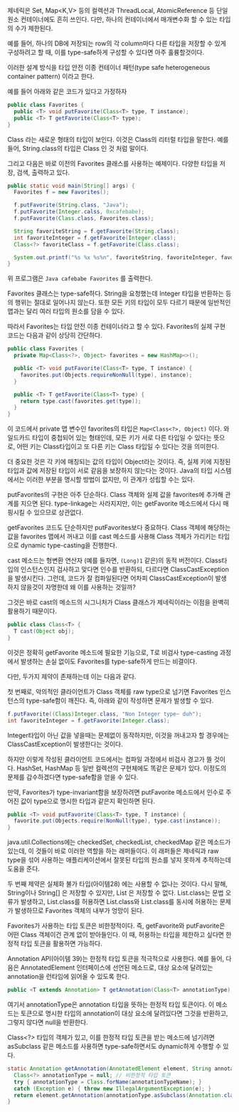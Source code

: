 제네릭은 Set<E>, Map<K,V> 등의 컬렉션과 ThreadLocal<T>, AtomicReference<T> 등 단일 원소 컨테이너에도 흔히 쓰인다. 다만, 하나의 컨테이너에서 매개변수화 할 수 있는 타입의 수가 제한된다.

예를 들어, 하나의 DB에 저장되는 row의 각 column마다 다른 타입을 저장할 수 있게 구성하려고 할 때, 이를 type-safe하게 구성할 수 있다면 아주 훌륭할것이다.

이러한 설계 방식을 타입 안전 이종 컨테이너 패턴(type safe heterogeneous container pattern) 이라고 한다.

예를 들어 아래와 같은 코드가 있다고 가정하자

```java
public class Favorites {
  public <T> void putFavorite(Class<T> type, T instance);
  public <T> T getFavorite(Class<T> type);
}
```

Class<T> 라는 새로운 형태의 타입이 보인다. 이것은 Class의 리터럴 타입을 말한다. 예를 들어, String.class의 타입은 Class<String> 인 것 처럼 말이다.

그리고 다음은 바로 이전의 Favorites 클래스를 사용하는 예제이다. 다양한 타입을 저장, 검색, 출력하고 있다.

```java
public static void main(String[] args) {
  Favorites f = new Favorites();

  f.putFavorite(String.class, "Java");
  f.putFavorite(Integer.calss, 0xcafebabe);
  f.putFavorite(Class.class, Favorites.class);

  String favoriteString = f.getFavorite(String.class);
  int favoriteInteger = f.getFavorite(Integer.class);
  Class<?> favoriteClass = f.getFavorite(Class.class);

  System.out.printf("%s %x %s%n", favoriteString, favoriteInteger, favoriteClass.getName());
}
```

위 프로그램은 `Java cafebabe Favorites` 를 출력한다.

Favorites 클래스는 type-safe하다. String을 요청했는데 Integer 타입을 반환하는 등의 행위는 절대로 일어나지 않는다. 또한 모든 키의 타입이 모두 다르기 때문에 일반적인 맵과는 달리 여러 타입의 원소를 담을 수 있다.

따라서 Favorites는 타입 안전 이종 컨테이너라고 할 수 있다. Favorites의 실제 구현 코드는 다음과 같이 상당히 간단하다.

```java
public class Favorites {
  private Map<Class<?>, Object> favorites = new HashMap<>();

  public <T> void putFavorite(Class<T> type, T instance) {
    favorites.put(Objects.requireNonNull(type), instance);
  }

  public <T> T getFavorite(Class<T> type) {
    return type.cast(favorites.get(type));
  }
}
```

이 코드에서 private 맵 변수인 favorites의 타입은 `Map<Class<?>, Object)` 이다. 와일드카드 타입이 중첩되어 있는 형태인데, 모든 키가 서로 다른 타입일 수 있다는 뜻으로, 어떤 키는 Class<String>타입이고 또 다른 키는 Class<Integer> 타입일 수 있다는 것을 의미한다.

더 중요한 것은 각 키에 매칭되는 값의 타입이 Object라는 것이다. 즉, 실제 키에 지정된 타입과 값에 저장된 타입이 서로 같음을 보장하지 않는다는 것이다. Java의 타입 시스템에서는 이러한 부분을 명시할 방법이 없지만, 이 관계가 성립할 수는 있다.

putFavorites의 구현은 아주 단순하다. Class 객체와 실제 값을 favorites에 추가해 관계를 지으면 된다. type-linkage는 사라지지만, 이는 getFavorite 메소드에서 다시 매핑시킬 수 있으므로 상관없다.

getFavorites 코드도 단순하지만 putFavorites보다 중요하다. Class 객체에 해당하는 값을 favorites 맵에서 꺼내고 이를 cast 메소드를 사용해 Class 객체가 가리키는 타입으로 dynamic type-casting을 진행한다.

cast 메소드는 형변환 연산자 (예를 들자면, `(Long)1` 같은)의 동적 버전이다. Class타입의 인스턴스인지 검사하고 맞다면 인수를 반환하되, 다르다면 ClassCastException을 발생시킨다. 그런데, 코드가 잘 컴파일된다면 어차피 ClassCastException이 발생하지 않을것이 자명한데 왜 이를 사용하는 것일까?

그것은 바로 cast의 메소드의 시그니처가 Class 클래스가 제네릭이라는 이점을 완벽히 활용하기 때문이다.

```java
public class Class<T> {
  T cast(Object obj);
}
```

이것은 정확히 getFavorite 메소드에 필요한 기능으로, T로 비검사 type-casting 과정에서 발생하는 손실 없이도 Favorites를 type-safe하게 만드는 비결이다.

다만, 두가지 제약이 존재하는데 이는 다음과 같다.

첫 번째로, 악의적인 클라이언트가 Class 객체를 raw type으로 넘기면 Favorites 인스턴스의 type-safe함이 깨진다. 즉, 아래와 같이 작성하면 문제가 발생할 수 있다.

```java
f.putFavorite((Class)Integer.class, "Non Integer type~ duh");
int favoriteInteger = f.getFavorite(Integer.class);
```

Integer타입이 아닌 값을 넣을때는 문제없이 동작하지만, 이것을 꺼내고자 할 경우에는 ClassCastException이 발생한다는 것이다.

하지만 이렇게 작성된 클라이언트 코드에서는 컴파일 과정에서 비검사 경고가 뜰 것이다. HashSet, HashMap 등 일반 컬렉션의 구현체에도 똑같은 문제가 있다. 이정도의 문제를 감수하겠다면 type-safe함을 얻을 수 있다.

만약, Favorites가 type-invariant함을 보장하려면 putFavorite 메소드에서 인수로 주어진 값이 type으로 명시한 타입과 같은지 확인하면 된다.

```java
public <T> void putFavorite(Class<T> type, T instance) {
  favorite.put(Objects.require(NonNull(type), type.cast(instance));
}
```

java.util.Collections에는 checkedSet, checkedList, checkedMap 같은 메소드가 있는데, 이 것들이 바로 이러한 역할을 하는 래퍼들이다. 이 래퍼들은 제네릭과 raw type을 섞어 사용하는 애플리케이션에서 잘못된 타입의 원소를 넣지 못하게 추적하는데 도움을 준다.

두 번째 제약은 실체화 불가 타입(아이템28) 에는 사용할 수 없나는 것이다. 다시 말해, String이나 String[] 은 저장할 수 있지만, List<String> 은 저장할 수 없다. List<String>.class는 문법 오류가 발생하고, List.class를 허용하면 List<String>.class와 List<Integer>.class를 동시에 허용하는 문제가 발생하므로 Favorites 객체의 내부가 엉망이 된다.

Favorites가 사용하는 타입 토큰은 비한정적이다. 즉, getFavorite와 putFavorite은 어떤 Class 객체이건 관계 없이 받아들인다. 이 때, 허용하는 타입을 제한하고 싶다면 한정적 타입 토큰을 활용하면 가능하다.

Annotation API(아이템 39)는 한정적 타입 토큰을 적극적으로 사용한다. 예를 들어, 다음은 AnnotatedElement 인터페이스에 선언된 메소드로, 대상 요소에 달려있는 annotation을 런타임에 읽어올 수 있도록 한다.

```java
public <T extends Annotation> T getAnnotation(Class<T> annotationType);
```

여기서 annotationType은 annotation 타입을 뜻하는 한정적 타입 토큰이다. 이 메소드는 토큰으로 명시한 타입의 annotation이 대상 요소에 달려있다면 그것을 반환하고, 그렇지 않다면 null을 반환한다.

Class<?> 타입의 객체가 있고, 이를 한정적 타입 토큰을 받는 메소드에 넘기려면 asSubclass 같은 메소드를 사용하면 type-safe하면서도 dynamic하게 수행할 수 있다.

```java
static Annotation getAnnotation(AnnotatedElement element, String annotationTypeName) {
  Class<?> annotationType = null; // 비한정적 타입 토큰
  try { annotationType = Class.forName(annotationTypeName); }
  catch (Exception e) { throw new IllegalArgumentException(e); }
  return element.getAnnotation(annotationType.asSubclass(Annotation.class));
}
```
